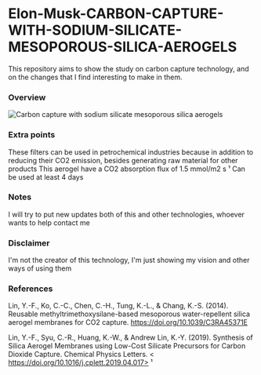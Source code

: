 # Elon-Musk-CARBON-CAPTURE-WITH-SODIUM-SILICATE-MESOPOROUS-SILICA-AEROGELS
This repository aims to show the study on carbon capture technology, and on the changes that I find interesting to make in them.

### Overview
![Carbon capture with sodium silicate mesoporous silica aerogels](https://user-images.githubusercontent.com/58941489/105650975-4b835100-5e94-11eb-9ead-7ec82ce3eb4e.png)

### Extra points
These filters can be used in petrochemical industries because in addition to reducing their CO2 emission, besides generating raw material for other products
This aerogel have a CO2 absorption flux of 1.5 mmol/m2 s ¹ 
Can be used at least 4 days

### Notes

I will try to put new updates both of this and other technologies, whoever wants to help contact me

### Disclaimer

I'm not the creator of this technology, I'm just showing my vision and other ways of using them


### References

Lin, Y.-F., Ko, C.-C., Chen, C.-H., Tung, K.-L., & Chang, K.-S.
(2014). Reusable methyltrimethoxysilane-based mesoporous
water-repellent silica aerogel membranes for CO2 capture.
<https://doi.org/10.1039/C3RA45371E>

Lin, Y.-F., Syu, C.-R., Huang, K.-W., & Andrew Lin, K.-Y. (2019). 
Synthesis of Silica Aerogel Membranes using Low-Cost
Silicate Precursors for Carbon Dioxide Capture. Chemical
Physics Letters. < https://doi.org/10.1016/j.cplett.2019.04.017> ¹
